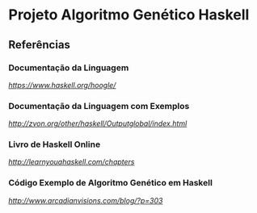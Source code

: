# Projeto Algoritmo Genético Haskell
## Referências
### Documentação da Linguagem
*https://www.haskell.org/hoogle/*
### Documentação da Linguagem com Exemplos
*http://zvon.org/other/haskell/Outputglobal/index.html*
### Livro de Haskell Online
*http://learnyouahaskell.com/chapters*
### Código Exemplo de Algoritmo Genético em Haskell
*http://www.arcadianvisions.com/blog/?p=303*
